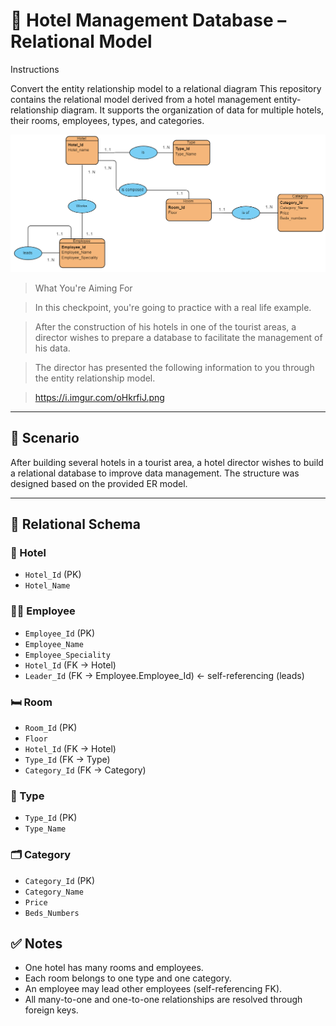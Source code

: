 # 🏨 Hotel Management Database – Relational Model





Instructions

Convert the  entity relationship model to a relational diagram
This repository contains the relational model derived from a hotel management entity-relationship diagram. It supports the organization of data for multiple hotels, their rooms, employees, types, and categories.

![To Do](./oHkrfiJ.png)

>  What You're Aiming For

> In this checkpoint, you're going to practice with a real life example.

> After the construction of his hotels in one of the tourist areas, a director wishes to prepare a database to facilitate the management of his data.

> The director has presented the following information to you through the entity relationship model.

> https://i.imgur.com/oHkrfiJ.png
---

## 📘 Scenario

After building several hotels in a tourist area, a hotel director wishes to build a relational database to improve data management. The structure was designed based on the provided ER model.

---

## 🧩 Relational Schema

### 🏢 Hotel
- `Hotel_Id` (PK)
- `Hotel_Name`

### 🧑‍💼 Employee
- `Employee_Id` (PK)
- `Employee_Name`
- `Employee_Speciality`
- `Hotel_Id` (FK → Hotel)
- `Leader_Id` (FK → Employee.Employee_Id) ← self-referencing (leads)

### 🛏 Room
- `Room_Id` (PK)
- `Floor`
- `Hotel_Id` (FK → Hotel)
- `Type_Id` (FK → Type)
- `Category_Id` (FK → Category)

### 🧾 Type
- `Type_Id` (PK)
- `Type_Name`

### 🗂 Category
- `Category_Id` (PK)
- `Category_Name`
- `Price`
- `Beds_Numbers`


## ✅ Notes

- One hotel has many rooms and employees.
- Each room belongs to one type and one category.
- An employee may lead other employees (self-referencing FK).
- All many-to-one and one-to-one relationships are resolved through foreign keys.
